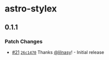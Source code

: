 # astro-stylex

## 0.1.1

### Patch Changes

- [#21](https://github.com/lilnasy/gratelets/pull/21) [`26c1470`](https://github.com/lilnasy/gratelets/commit/26c1470770a5d8c21fdd52c1503cac576ecc3242) Thanks [@lilnasy](https://github.com/lilnasy)! - Initial release

